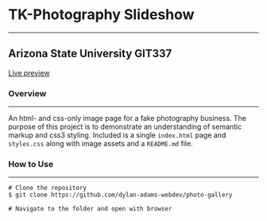 # TK-Photography Slideshow
--------------------------
## Arizona State University GIT337

[Live preview](https://dylan-adams-webdev.github.io/photo_gallery)
### Overview
------------
An html- and css-only image page for a fake photography business. The purpose of this project is to demonstrate an understanding of semantic markup and css3 styling. Included is a single ``index.html`` page and ``styles.css`` along with image assets and a ``README.md`` file.

### How to Use
--------------
```
# Clone the repository
$ git clone https://github.com/dylan-adams-webdev/photo-gallery

# Navigate to the folder and open with browser
```

